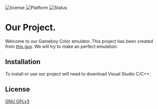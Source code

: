 ![license](https://img.shields.io/badge/License-GNU--GPLv3-success) ![Platform](https://img.shields.io/badge/Platform-Win__x86__x64-blue) ![Status](https://img.shields.io/badge/Status-Alfa-orange)
# Our Project.
Welcome to our Gameboy Color emulator. This project has been created from
[this guy](https://github.com/solbarda). We will try to make an perfect emulation.
## Installation
To install or use our project will need to download Visual Studio C/C++.
## License
[GNU GPLv3 ](https://choosealicense.com/licenses/gpl-3.0/)